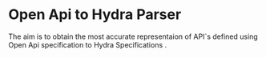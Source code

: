 # Open Api to Hydra Parser 

The aim is to obtain the most accurate representaion of API`s defined using Open Api specification to Hydra Specifications . 